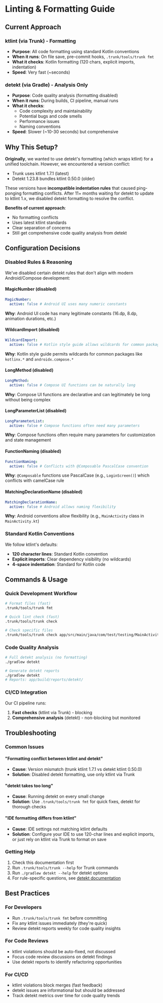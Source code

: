 # Linting & Formatting Guide

## Current Approach

### ktlint (via Trunk) - Formatting

- **Purpose**: All code formatting using standard Kotlin conventions
- **When it runs**: On file save, pre-commit hooks, `.trunk/tools/trunk fmt`
- **What it checks**: Kotlin formatting (120 chars, explicit imports, indentation)
- **Speed**: Very fast (~seconds)

### detekt (via Gradle) - Analysis Only

- **Purpose**: Code quality analysis (formatting disabled)
- **When it runs**: During builds, CI pipeline, manual runs
- **What it checks**:
  - Code complexity and maintainability
  - Potential bugs and code smells
  - Performance issues
  - Naming conventions
- **Speed**: Slower (~10-30 seconds) but comprehensive

## Why This Setup?

**Originally**, we wanted to use detekt's formatting (which wraps ktlint) for a unified toolchain. However, we encountered a version conflict:

- Trunk uses ktlint 1.7.1 (latest)
- Detekt 1.23.8 bundles ktlint 0.50.0 (older)

These versions have **incompatible indentation rules** that caused ping-ponging formatting conflicts. After 11+ months waiting for detekt to update to ktlint 1.x, we disabled detekt formatting to resolve the conflict.

**Benefits of current approach**:

- No formatting conflicts
- Uses latest ktlint standards
- Clear separation of concerns
- Still get comprehensive code quality analysis from detekt

## Configuration Decisions

### Disabled Rules & Reasoning

We've disabled certain detekt rules that don't align with modern Android/Compose development:

#### **MagicNumber** (disabled)

```yaml
MagicNumber:
  active: false # Android UI uses many numeric constants
```

**Why**: Android UI code has many legitimate constants (16.dp, 8.dp, animation durations, etc.)

#### **WildcardImport** (disabled)

```yaml
WildcardImport:
  active: false # Kotlin style guide allows wildcards for common packages
```

**Why**: Kotlin style guide permits wildcards for common packages like `kotlinx.*` and `androidx.compose.*`

#### **LongMethod** (disabled)

```yaml
LongMethod:
  active: false # Compose UI functions can be naturally long
```

**Why**: Compose UI functions are declarative and can legitimately be long without being complex

#### **LongParameterList** (disabled)

```yaml
LongParameterList:
  active: false # Compose functions often need many parameters
```

**Why**: Compose functions often require many parameters for customization and state management

#### **FunctionNaming** (disabled)

```yaml
FunctionNaming:
  active: false # Conflicts with @Composable PascalCase convention
```

**Why**: `@Composable` functions use PascalCase (e.g., `LoginScreen()`) which conflicts with camelCase rule

#### **MatchingDeclarationName** (disabled)

```yaml
MatchingDeclarationName:
  active: false # Android allows naming flexibility
```

**Why**: Android conventions allow flexibility (e.g., `MainActivity` class in `MainActivity.kt`)

### Standard Kotlin Conventions

We follow ktlint's defaults:

- **120 character lines**: Standard Kotlin convention
- **Explicit imports**: Clear dependency visibility (no wildcards)
- **4-space indentation**: Standard for Kotlin code

## Commands & Usage

### Quick Development Workflow

```bash
# Format files (fast)
.trunk/tools/trunk fmt

# Quick lint check (fast)
.trunk/tools/trunk check

# Check specific files
.trunk/tools/trunk check app/src/main/java/com/test/testing/MainActivity.kt
```

### Code Quality Analysis

```bash
# Full detekt analysis (no formatting)
./gradlew detekt

# Generate detekt reports
./gradlew detekt
# Reports: app/build/reports/detekt/
```

### CI/CD Integration

Our CI pipeline runs:

1. **Fast checks** (ktlint via Trunk) - blocking
2. **Comprehensive analysis** (detekt) - non-blocking but monitored

## Troubleshooting

### Common Issues

#### "Formatting conflict between ktlint and detekt"

- **Cause**: Version mismatch (trunk ktlint 1.7.1 vs detekt ktlint 0.50.0)
- **Solution**: Disabled detekt formatting, use only ktlint via Trunk

#### "detekt takes too long"

- **Cause**: Running detekt on every small change
- **Solution**: Use `.trunk/tools/trunk fmt` for quick fixes, detekt for thorough checks

#### "IDE formatting differs from ktlint"

- **Cause**: IDE settings not matching ktlint defaults
- **Solution**: Configure your IDE to use 120-char lines and explicit imports, or just rely on ktlint via Trunk to format on save

### Getting Help

1. Check this documentation first
2. Run `.trunk/tools/trunk --help` for Trunk commands
3. Run `./gradlew detekt --help` for detekt options
4. For rule-specific questions, see [detekt documentation](https://detekt.dev)

## Best Practices

### For Developers

- Run `.trunk/tools/trunk fmt` before committing
- Fix any ktlint issues immediately (they're quick)
- Review detekt reports weekly for code quality insights

### For Code Reviews

- ktlint violations should be auto-fixed, not discussed
- Focus code review discussions on detekt findings
- Use detekt reports to identify refactoring opportunities

### For CI/CD

- ktlint violations block merges (fast feedback)
- detekt issues are informational but should be addressed
- Track detekt metrics over time for code quality trends
